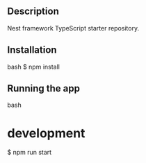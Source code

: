 ## Description

Nest framework TypeScript starter repository.

## Installation

bash
$ npm install


## Running the app

bash
# development
$ npm run start